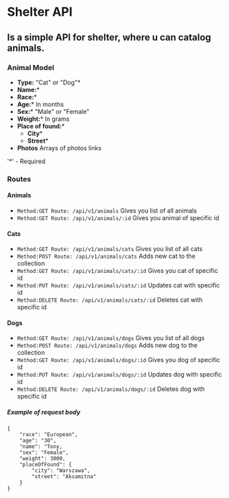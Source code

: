 # Shelter API
## Is a simple API for shelter, where u can catalog animals.

### Animal Model
* **Type:** "Cat" or "Dog"*
* **Name:***
* **Race:***
* **Age:*** In months
* **Sex:*** "Male" or "Female"
* **Weight:*** In grams
* **Place of found:***
    * **City***
    * **Street***
* **Photos** Arrays of photos links

'*' - Required

### Routes
#### Animals
* `Method:GET Route: /api/v1/animals`               Gives you list of all animals
* `Method:GET Route: /api/v1/animals/:id`           Gives you animal of specific id

#### Cats
* `Method:GET Route: /api/v1/animals/cats`          Gives you list of all cats
* `Method:POST Route: /api/v1/animals/cats`         Adds new cat to the collection
* `Method:GET Route: /api/v1/animals/cats/:id`      Gives you cat of specific id
* `Method:PUT Route: /api/v1/animals/cats/:id`      Updates cat with specific id
* `Method:DELETE Route: /api/v1/animals/cats/:id`   Deletes cat with specific id

#### Dogs
* `Method:GET Route: /api/v1/animals/dogs`          Gives you list of all dogs
* `Method:POST Route: /api/v1/animals/dogs`         Adds new dog to the collection
* `Method:GET Route: /api/v1/animals/dogs/:id`      Gives you dog of specific id
* `Method:PUT Route: /api/v1/animals/dogs/:id`      Updates dog with specific id
* `Method:DELETE Route: /api/v1/animals/dogs/:id`   Deletes dog with specific id

##### Example of request body
```
{
    "race": "European",
    "age": "30",
    "name": "Tony,
    "sex": "Female",
    "weight": 3000,
    "placeOfFound": {
        "city": "Warszawa",
        "street": "Aksamitna"
    }
}
```




